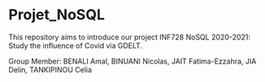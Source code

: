 # Projet_NoSQL

This repository aims to introduce our project INF728 NoSQL 2020-2021: Study the influence of Covid via GDELT.

Group Member: BENALI Amal, BINUANI Nicolas, JAIT Fatima-Ezzahra, JIA Delin, TANKIPINOU Celia


